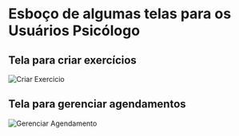 # Esboço de algumas telas para os Usuários Psicólogo

## Tela para criar exercícios
![Criar Exercicio](https://github.com/user-attachments/assets/748d8ea0-40c0-446b-b973-b3eaba8a2051)

## Tela para gerenciar agendamentos
![Gerenciar Agendamento](https://github.com/user-attachments/assets/cb577b7d-850a-495a-b86f-8a0426f4986b)
